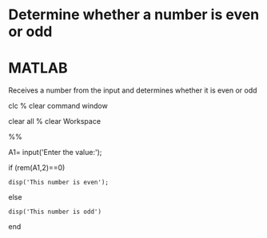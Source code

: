 # Determine whether a number is even or odd
# MATLAB

Receives a number from the input and determines whether it is even or odd

clc  % clear command window

clear all  % clear Workspace

%%

A1= input('Enter the value:');


if (rem(A1,2)==0)

    disp('This number is even');
	
else

    disp('This number is odd')
	
end

